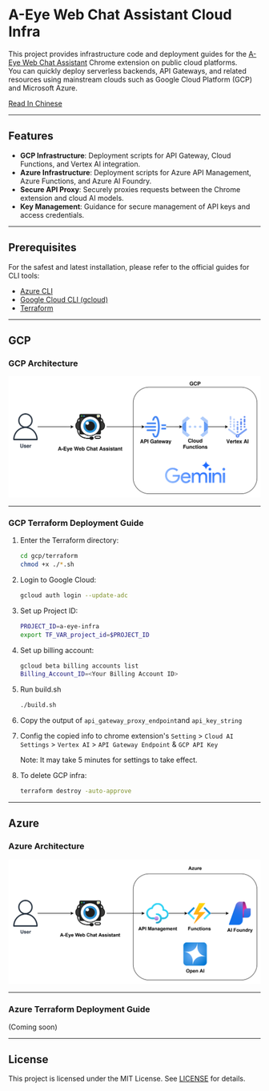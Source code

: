 # A-Eye Web Chat Assistant Cloud Infra

This project provides infrastructure code and deployment guides for the [A-Eye Web Chat Assistant](https://github.com/vincentwun/A-Eye-Web-Chat-Assistant) Chrome extension on public cloud platforms.  
You can quickly deploy serverless backends, API Gateways, and related resources using mainstream clouds such as Google Cloud Platform (GCP) and Microsoft Azure.

[Read In Chinese](./README.zh.md)

---

## Features

- **GCP Infrastructure**: Deployment scripts for API Gateway, Cloud Functions, and Vertex AI integration.
- **Azure Infrastructure**: Deployment scripts for Azure API Management, Azure Functions, and Azure AI Foundry.
- **Secure API Proxy**: Securely proxies requests between the Chrome extension and cloud AI models.
- **Key Management**: Guidance for secure management of API keys and access credentials.

---

## Prerequisites

For the safest and latest installation, please refer to the official guides for CLI tools:

- [Azure CLI](https://learn.microsoft.com/zh-tw/cli/azure/install-azure-cli-linux?view=azure-cli-latest&pivots=apt)
- [Google Cloud CLI (gcloud)](https://cloud.google.com/sdk/docs/install?hl=zh-tw)
- [Terraform](https://developer.hashicorp.com/terraform/install#linux)

---

## GCP

### GCP Architecture
![GCP Infrastructure](images/gcp_infra.png)

---

### GCP Terraform Deployment Guide

1. Enter the Terraform directory:
    ```bash
    cd gcp/terraform
    chmod +x ./*.sh
    ```

2. Login to Google Cloud:
    ```bash
    gcloud auth login --update-adc
    ```


3. Set up Project ID:
    ```bash
    PROJECT_ID=a-eye-infra
    export TF_VAR_project_id=$PROJECT_ID
    ```

4. Set up billing account:
    ```bash
    gcloud beta billing accounts list
    Billing_Account_ID=<Your Billing Account ID>
    ```

5. Run build.sh
    ```bash
    ./build.sh
    ```

6. Copy the output of `api_gateway_proxy_endpoint`and `api_key_string`

7. Config the copied info to chrome extension's `Setting` > `Cloud AI Settings` > `Vertex AI` > `API Gateway Endpoint` & `GCP API Key`

    Note: It may take 5 minutes for settings to take effect.

8. To delete GCP infra:
    ```bash
    terraform destroy -auto-approve
    ```

---

## Azure

### Azure Architecture
![Azure Infrastructure](images/azure_infra.png)

---

### Azure Terraform Deployment Guide

(Coming soon)

</details>

---

## License

This project is licensed under the MIT License. See [LICENSE](./LICENSE) for details.